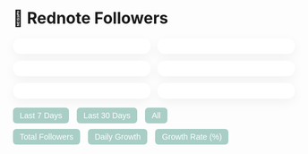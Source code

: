 <span class="anchor" id="rednote-followers"></span>
# 📕 Rednote Followers

<!-- 小红书粉丝统计可视化 -->
<div id="fans-wrapper" style="max-width: 800px; margin: 0 auto; font-family: -apple-system, BlinkMacSystemFont, 'Segoe UI', Roboto, Helvetica, Arial, sans-serif;">

  <!-- 卡片统计区 -->
  <div style="display: flex; gap: 12px; flex-wrap: wrap; justify-content: space-between; margin-bottom: 16px;">
    <div class="fans-card" id="card-total"></div>
    <div class="fans-card" id="card-yesterday"></div>
    <div class="fans-card" id="card-7d"></div>
    <div class="fans-card" id="card-30d"></div>
    <div class="fans-card" id="card-maxday"></div>
    <div class="fans-card" id="card-growthrate"></div>
  </div>

  <!-- 时间范围按钮 -->
  <div id="range-buttons" style="margin-bottom: 10px;">
    <button onclick="setRange(7)" data-range="7">Last 7 Days</button>
    <button onclick="setRange(30)" data-range="30">Last 30 Days</button>
    <button onclick="setRange(null)" data-range="all">All</button>
  </div>

  <!-- 图表切换按钮 -->
  <div id="chart-buttons" style="margin-bottom: 10px;">
    <button onclick="switchChart('total')" data-chart="total">Total Followers</button>
    <button onclick="switchChart('daily')" data-chart="daily">Daily Growth</button>
    <button onclick="switchChart('rate')" data-chart="rate">Growth Rate (%)</button>
  </div>

  <!-- 图表容器 -->
  <div style="height: 240px;">
    <canvas id="fansChart" style="width: 100%;"></canvas>
  </div>
</div>

<style>
  .fans-card {
    flex: 1;
    min-width: 160px;
    background: white;
    border-radius: 16px;
    box-shadow: 0 6px 20px rgba(0,0,0,0.05);
    padding: 14px 18px;
    color: #333;
    font-size: 0.9rem;
  }

  .fans-card span {
    display: block;
    font-weight: bold;
    font-size: 1.5rem;
    margin-top: 6px;
    color: rgb(125,181,168);
  }

  button {
    border: none;
    background: rgba(125,181,168,0.65);
    color: white;
    border-radius: 6px;
    padding: 6px 12px;
    margin-right: 10px;
    cursor: pointer;
    font-size: 0.9rem;
  }

  button:hover {
    background: rgb(105,161,148);
  }

  button.active {
    background: rgb(105,161,148);
    font-weight: bold;
  }
</style>

<script src="https://cdn.jsdelivr.net/npm/chart.js"></script>
<script>
  const SHEET_CSV_URL = 'https://docs.google.com/spreadsheets/d/e/2PACX-1vQUX3jbmcxIjz_VyFAy33PJzbYPVKPVXIEOSMdoy7bqRPOl-y1n-lZe8pkZ55WYwkQaqGEAQ0D_idrc/pub?output=csv';
  const chartColor = 'rgba(125,181,168,0.95)';
  const fillColor = 'rgba(125,181,168,0.25)';
  let chart, totalData = [], dailyData = [], rateData = [], labels = [];
  let chartType = 'total';
  let rangeLimit = null;

  async function fetchData() {
    const res = await fetch(SHEET_CSV_URL);
    const text = await res.text();
    const rows = text.trim().split(/\r?\n/).map(line => line.split(','));
    const head = rows[0];
    const dateIdx = head.findIndex(h => h.trim().toLowerCase() === 'date');
    const countIdx = head.findIndex(h => h.trim().toLowerCase() === 'count');
    const dates = [], counts = [];

    for (let i = 1; i < rows.length; i++) {
      const date = rows[i][dateIdx]?.trim();
      const count = parseInt(rows[i][countIdx]?.trim(), 10);
      if (date && !isNaN(count)) {
        dates.push(date);
        counts.push(count);
      }
    }

    labels = dates;
    totalData = counts;
    dailyData = [0];
    rateData = [0];
    for (let i = 1; i < counts.length; i++) {
      const diff = counts[i] - counts[i - 1];
      dailyData.push(diff);
      rateData.push(parseFloat(((diff / counts[i - 1]) * 100).toFixed(2)));
    }

    updateStats();
    drawChart(chartType);
  }

  function updateStats() {
    const latest = totalData.at(-1);
    const yesterday = totalData.at(-2);
    const last7 = totalData.slice(-7);
    const last30 = totalData.slice(-30);
    const sum7 = last7.at(-1) - last7[0];
    const sum30 = last30.at(-1) - last30[0];
    const avgRate7 = rateData.slice(-7).reduce((a, b) => a + b, 0) / 7;

    const maxGrowth = Math.max(...dailyData);
    const maxIndex = dailyData.findIndex(x => x === maxGrowth);
    const maxDate = labels[maxIndex];

    document.getElementById('card-total').innerHTML = `Total Followers<span>${latest}</span>`;
    document.getElementById('card-yesterday').innerHTML = `Yesterday's Growth<span>${latest - yesterday}</span>`;
    document.getElementById('card-7d').innerHTML = `7-Day Growth<span>${sum7}</span>`;
    document.getElementById('card-30d').innerHTML = `30-Day Growth<span>${sum30}</span>`;
    document.getElementById('card-maxday').innerHTML = `Max Daily Growth<span>${maxGrowth} (${maxDate})</span>`;
    document.getElementById('card-growthrate').innerHTML = `Avg 7-Day Rate<span>${avgRate7.toFixed(2)}%</span>`;
  }

  function drawChart(type = 'total') {
    chartType = type;
    const fullDataSet = type === 'total' ? totalData : (type === 'daily' ? dailyData : rateData);
    const label = type === 'total' ? 'Total Followers' : (type === 'daily' ? 'Daily Growth' : 'Growth Rate (%)');
    const fullLabels = labels;

    const dataSet = rangeLimit ? fullDataSet.slice(-rangeLimit) : fullDataSet;
    const shownLabels = rangeLimit ? fullLabels.slice(-rangeLimit) : fullLabels;

    if (chart) chart.destroy();

    chart = new Chart(document.getElementById('fansChart'), {
      type: 'line',
      data: {
        labels: shownLabels,
        datasets: [{
          label: label,
          data: dataSet,
          borderColor: chartColor,
          backgroundColor: fillColor,
          fill: true,
          tension: 0.3,
          borderWidth: 1.5,
          pointRadius: 0,
          pointHoverRadius: 5
        }]
      },
      options: {
        responsive: true,
        maintainAspectRatio: false,
        plugins: {
          legend: { display: false },
          tooltip: {
            backgroundColor: 'rgba(0,0,0,0.8)',
            titleFont: { size: 13 },
            bodyFont: { size: 12 },
            padding: 10,
            callbacks: {
              title: (items) => '📅 ' + items[0].label,
              label: (item) => '📈 ' + item.dataset.label + ': ' + item.formattedValue
            }
          }
        },
        scales: {
          x: { ticks: { maxTicksLimit: 10 } },
          y: {
            beginAtZero: (type === 'rate'),
            suggestedMin: (type === 'rate') ? 0 : Math.floor(Math.min(...dataSet) * 0.95),
            suggestedMax: Math.ceil(Math.max(...dataSet) * 1.05)
          }
        }
      }
    });
  }

  function switchChart(viewType) {
    chartType = viewType;
    drawChart(viewType);
    document.querySelectorAll('#chart-buttons button').forEach(btn => {
      btn.classList.toggle('active', btn.dataset.chart === viewType);
    });
  }

  function setRange(days) {
    rangeLimit = days;
    drawChart(chartType);
    document.querySelectorAll('#range-buttons button').forEach(btn => {
      btn.classList.toggle('active', 
        (btn.dataset.range === 'all' && days === null) || btn.dataset.range == days
      );
    });
  }

  window.addEventListener('DOMContentLoaded', fetchData);
</script>
